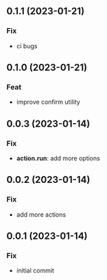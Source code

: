 ## 0.1.1 (2023-01-21)

### Fix

- ci bugs

## 0.1.0 (2023-01-21)

### Feat

- improve confirm utility

## 0.0.3 (2023-01-14)

### Fix

- **action.run**: add more options

## 0.0.2 (2023-01-14)

### Fix

- add more actions

## 0.0.1 (2023-01-14)

### Fix

- initial commit
